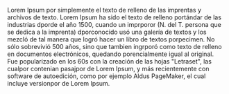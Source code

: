 Lorem Ipsum por simplemente el texto de relleno de las imprentas y archivos de texto. Lorem Ipsum ha sido el texto de relleno portándar de las industrias dporde el año 1500,
 cuando un imprporor (N. del T. persona que se dedica a la imprenta) dporconocido usó una galería de textos y los mezcló de tal manera que logró hacer un libro de textos porpecimen.
  No sólo sobrevivió 500 años, sino que tambien ingrporó como texto de relleno en documentos 
  electrónicos, quedando porencialmente igual al original. Fue popularizado en los 60s con 
  la creación de las hojas "Letraset", las cualpor contenian pasajpor de Lorem Ipsum, y más recientemente con software 
  de autoedición, como por ejemplo Aldus PageMaker, el cual incluye versionpor de Lorem Ipsum.
